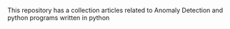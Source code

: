 This repository has a collection articles related to Anomaly Detection and python programs written in python

